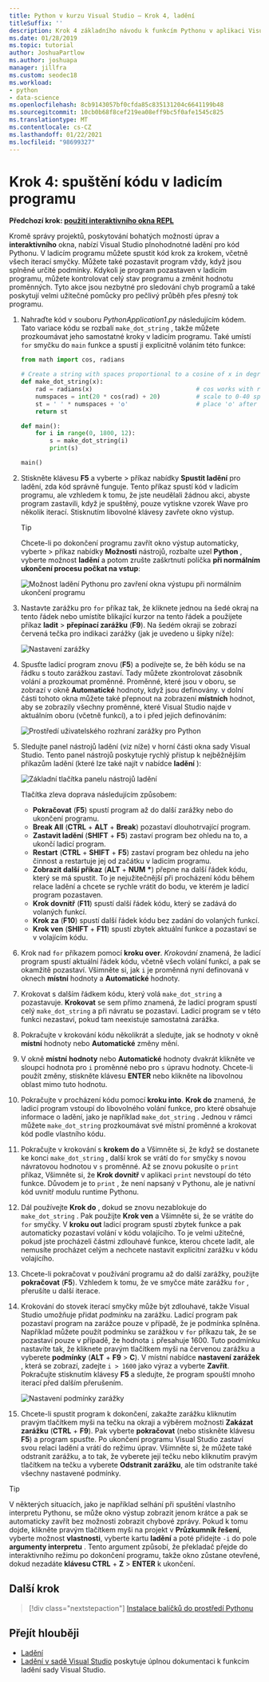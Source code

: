 ```yaml
---
title: Python v kurzu Visual Studio – Krok 4, ladění
titleSuffix: ''
description: Krok 4 základního návodu k funkcím Pythonu v aplikaci Visual Studio, který pokryje, jak spustit kód Pythonu v ladicím programu.
ms.date: 01/28/2019
ms.topic: tutorial
author: JoshuaPartlow
ms.author: joshuapa
manager: jillfra
ms.custom: seodec18
ms.workload:
- python
- data-science
ms.openlocfilehash: 8cb9143057bf0cfda85c835131204c6641199b48
ms.sourcegitcommit: 10cb0b68f8cef219ea08eff9bc5f0afe1545c825
ms.translationtype: MT
ms.contentlocale: cs-CZ
ms.lasthandoff: 01/22/2021
ms.locfileid: "98699327"
---
```

# <a name="step-4-run-code-in-the-debugger"></a>Krok 4: spuštění kódu v ladicím programu

**Předchozí krok: [použití interaktivního okna REPL](tutorial-working-with-python-in-visual-studio-step-03-interactive-repl.md)**

Kromě správy projektů, poskytování bohatých možností úprav a **interaktivního** okna, nabízí Visual Studio plnohodnotné ladění pro kód Pythonu. V ladicím programu můžete spustit kód krok za krokem, včetně všech iterací smyčky. Můžete také pozastavit program vždy, když jsou splněné určité podmínky. Kdykoli je program pozastaven v ladicím programu, můžete kontrolovat celý stav programu a změnit hodnotu proměnných. Tyto akce jsou nezbytné pro sledování chyb programů a také poskytují velmi užitečné pomůcky pro pečlivý průběh přes přesný tok programu.

1. Nahraďte kód v souboru *PythonApplication1.py* následujícím kódem. Tato variace kódu se rozbalí `make_dot_string` , takže můžete prozkoumávat jeho samostatné kroky v ladicím programu. Také umístí `for` smyčku do `main` funkce a spustí ji explicitně voláním této funkce:

    ```python
    from math import cos, radians

    # Create a string with spaces proportional to a cosine of x in degrees
    def make_dot_string(x):
        rad = radians(x)                             # cos works with radians
        numspaces = int(20 * cos(rad) + 20)          # scale to 0-40 spaces
        st = ' ' * numspaces + 'o'                   # place 'o' after the spaces
        return st

    def main():
        for i in range(0, 1800, 12):
            s = make_dot_string(i)
            print(s)

    main()
    ```

1. Stiskněte klávesu **F5** a vyberte   >  příkaz nabídky **Spustit ladění** pro ladění, zda kód správně funguje. Tento příkaz spustí kód v ladicím programu, ale vzhledem k tomu, že jste neudělali žádnou akci, abyste program zastavili, když je spuštěný, pouze vytiskne vzorek Wave pro několik iterací. Stisknutím libovolné klávesy zavřete okno výstup.

    > [!Tip]
    > Chcete-li po dokončení programu zavřít okno výstup automaticky, vyberte   >  příkaz nabídky **Možnosti** nástrojů, rozbalte uzel **Python** , vyberte možnost **ladění** a potom zrušte zaškrtnutí políčka **při normálním ukončení procesu počkat na vstup**:
    >
    > ![Možnost ladění Pythonu pro zavření okna výstupu při normálním ukončení programu](media/vs-getting-started-python-22-debugging5.png)

1. Nastavte zarážku pro `for` příkaz tak, že kliknete jednou na šedé okraj na tento řádek nebo umístíte blikající kurzor na tento řádek a použijete příkaz **ladit**  >  **přepínací zarážku** (**F9**). Na šedém okraji se zobrazí červená tečka pro indikaci zarážky (jak je uvedeno u šipky níže):

    ![Nastavení zarážky](media/vs-getting-started-python-18-debugging1.png)

1. Spusťte ladicí program znovu (**F5**) a podívejte se, že běh kódu se na řádku s touto zarážkou zastaví. Tady můžete zkontrolovat zásobník volání a prozkoumat proměnné. Proměnné, které jsou v oboru, se zobrazí v okně **Automatické** hodnoty, když jsou definovány. v dolní části tohoto okna můžete také přepnout na zobrazení **místních** hodnot, aby se zobrazily všechny proměnné, které Visual Studio najde v aktuálním oboru (včetně funkcí), a to i před jejich definováním:

    ![Prostředí uživatelského rozhraní zarážky pro Python](media/vs-getting-started-python-19-debugging2b.png)

1. Sledujte panel nástrojů ladění (viz níže) v horní části okna sady Visual Studio. Tento panel nástrojů poskytuje rychlý přístup k nejběžnějším příkazům ladění (které lze také najít v nabídce **ladění** ):

    ![Základní tlačítka panelu nástrojů ladění](media/vs-getting-started-python-20-debugging3.png)

    Tlačítka zleva doprava následujícím způsobem:
    - **Pokračovat** (**F5**) spustí program až do další zarážky nebo do ukončení programu.
    - **Break All** (**CTRL** + **ALT** + **Break**) pozastaví dlouhotrvající program.
    - **Zastavit ladění** (**SHIFT** + **F5**) zastaví program bez ohledu na to, a ukončí ladicí program.
    - **Restart** (**CTRL** + **SHIFT** + **F5**) zastaví program bez ohledu na jeho činnost a restartuje jej od začátku v ladicím programu.
    - **Zobrazit další příkaz** (**ALT** + **NUM** **&#42;**) přepne na další řádek kódu, který se má spustit. To je nejužitečnější při procházení kódu během relace ladění a chcete se rychle vrátit do bodu, ve kterém je ladicí program pozastaven.
    - **Krok dovnitř** (**F11**) spustí další řádek kódu, který se zadává do volaných funkcí.
    - **Krok za** (**F10**) spustí další řádek kódu bez zadání do volaných funkcí.
    - **Krok ven** (**SHIFT** + **F11**) spustí zbytek aktuální funkce a pozastaví se v volajícím kódu.

1. Krok nad `for` příkazem pomocí **kroku over**. *Krokování* znamená, že ladicí program spustí aktuální řádek kódu, včetně všech volání funkcí, a pak se okamžitě pozastaví. Všimněte si, jak `i` je proměnná nyní definovaná v oknech **místní** hodnoty a **Automatické** hodnoty.

1. Krokovat s dalším řádkem kódu, který volá `make_dot_string` a pozastavuje. **Krokovat** se sem přímo znamená, že ladicí program spustí celý `make_dot_string` a při návratu se pozastaví. Ladicí program se v této funkci nezastaví, pokud tam neexistuje samostatná zarážka.

1. Pokračujte v krokování kódu několikrát a sledujte, jak se hodnoty v okně **místní** hodnoty nebo **Automatické** změny mění.

1. V okně **místní** **hodnoty** nebo **Automatické** hodnoty dvakrát klikněte ve sloupci hodnota pro `i` proměnné nebo pro `s` úpravu hodnoty. Chcete-li použít změny, stiskněte klávesu **ENTER** nebo klikněte na libovolnou oblast mimo tuto hodnotu.

1. Pokračujte v procházení kódu pomocí **kroku into**. **Krok do** znamená, že ladicí program vstoupí do libovolného volání funkce, pro které obsahuje informace o ladění, jako je například `make_dot_string` . Jednou v rámci můžete `make_dot_string` prozkoumávat své místní proměnné a krokovat kód podle vlastního kódu.

1. Pokračujte v krokování s **krokem do** a Všimněte si, že když se dostanete ke konci `make_dot_string` , další krok se vrátí do `for` smyčky s novou návratovou hodnotou v `s` proměnné. Až se znovu pokusíte o `print` příkaz, Všimněte si, že **Krok dovnitř** v aplikaci `print` nevstoupí do této funkce. Důvodem je to `print` , že není napsaný v Pythonu, ale je nativní kód uvnitř modulu runtime Pythonu.

1. Dál používejte **Krok do** , dokud se znovu nezablokuje do `make_dot_string` . Pak použijte **Krok ven** a Všimněte si, že se vrátíte do `for` smyčky. V **kroku out** ladicí program spustí zbytek funkce a pak automaticky pozastaví volání v kódu volajícího. To je velmi užitečné, pokud jste procházeli částmi zdlouhavé funkce, kterou chcete ladit, ale nemusíte procházet celým a nechcete nastavit explicitní zarážku v kódu volajícího.

1. Chcete-li pokračovat v používání programu až do další zarážky, použijte **pokračovat** (**F5**). Vzhledem k tomu, že ve smyčce máte zarážku `for` , přerušíte u další iterace.

1. Krokování do stovek iterací smyčky může být zdlouhavé, takže Visual Studio umožňuje přidat *podmínku* na zarážku. Ladicí program pak pozastaví program na zarážce pouze v případě, že je podmínka splněna. Například můžete použít podmínku se zarážkou v `for` příkazu tak, že se pozastaví pouze v případě, že hodnota `i` přesahuje 1600. Tuto podmínku nastavíte tak, že kliknete pravým tlačítkem myši na červenou zarážku a vyberete **podmínky** (**ALT** + **F9**  >  **C**). V místní nabídce **nastavení zarážek** , která se zobrazí, zadejte `i > 1600` jako výraz a vyberte **Zavřít**. Pokračujte stisknutím klávesy **F5** a sledujte, že program spouští mnoho iterací před dalším přerušením.

    ![Nastavení podmínky zarážky](media/vs-getting-started-python-21-debugging4.png)

1. Chcete-li spustit program k dokončení, zakažte zarážku kliknutím pravým tlačítkem myši na tečku na okraji a výběrem možnosti **Zakázat zarážku** (**CTRL** + **F9**). Pak vyberte **pokračovat** (nebo stiskněte klávesu **F5**) a program spusťte. Po ukončení programu Visual Studio zastaví svou relaci ladění a vrátí do režimu úprav. Všimněte si, že můžete také odstranit zarážku, a to tak, že vyberete její tečku nebo kliknutím pravým tlačítkem na tečku a vyberete **Odstranit zarážku**, ale tím odstraníte také všechny nastavené podmínky.

> [!Tip]
> V některých situacích, jako je například selhání při spuštění vlastního interpretu Pythonu, se může okno výstup zobrazit jenom krátce a pak se automaticky zavřít bez možnosti zobrazit chybové zprávy. Pokud k tomu dojde, klikněte pravým tlačítkem myši na projekt v **Průzkumník řešení**, vyberte možnost **vlastnosti**, vyberte kartu **ladění** a poté přidejte `-i` do pole **argumenty interpretu** . Tento argument způsobí, že překladač přejde do interaktivního režimu po dokončení programu, takže okno zůstane otevřené, dokud nezadáte **klávesu CTRL** + **Z**  >  **ENTER** k ukončení.

## <a name="next-step"></a>Další krok

> [!div class="nextstepaction"]
> [Instalace balíčků do prostředí Pythonu](tutorial-working-with-python-in-visual-studio-step-05-installing-packages.md)

## <a name="go-deeper"></a>Přejít hlouběji

- [Ladění](debugging-python-in-visual-studio.md)
- [Ladění v sadě Visual Studio](../debugger/debugger-feature-tour.md) poskytuje úplnou dokumentaci k funkcím ladění sady Visual Studio.
